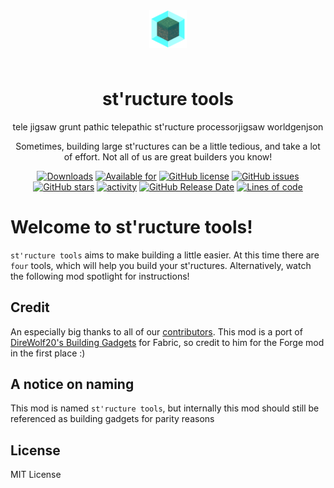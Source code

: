 <p align="center" style="padding: 3em;"><img width="60" src="https://github.com/ProjectET/BuildingGadgets-Fabric/blob/1.17-fabric/src/main/resources/assets/buildinggadgets/icon.png?raw=true" /></p>
<h1 align="center" style="margin-top: 20px; border-bottom: 0;">st'ructure tools</h1>
<p align="center">tele jigsaw grunt pathic telepathic st'ructure processorjigsaw worldgenjson
<p align="center">Sometimes, building large st'ructures can be a little tedious, and take a lot of effort. Not all of us are great builders you know!
</p>
<p align="center">
    <a href="https://www.curseforge.com/minecraft/mc-mods/structure-tools"><img alt="Downloads" src="https://cf.way2muchnoise.eu/full_536984_downloads.svg" /></a>
    <a href="https://www.curseforge.com/minecraft/mc-mods/structure-tools"><img alt="Available for" src="https://cf.way2muchnoise.eu/versions/536984.svg" /></a>
    <a href="https://github.com/ProjectET/BuildingGadgets-Fabric/blob/master/LICENSE.md"><img alt="GitHub license" src="https://img.shields.io/github/license/ProjectET/BuildingGadgets-Fabric"></a>
    <a href="https://github.com/ProjectET/BuildingGadgets-Fabric/issues"><img alt="GitHub issues" src="https://img.shields.io/github/issues/ProjectET/BuildingGadgets-Fabric"></a>
    <a href="https://github.com/ProjectET/BuildingGadgets-Fabric/stargazers"><img alt="GitHub stars" src="https://img.shields.io/github/stars/ProjectET/BuildingGadgets-Fabric"></a>
    <a href="https://github.com/ProjectET/BuildingGadgets-Fabric/commits/master"><img alt="activity" src="https://img.shields.io/github/last-commit/ProjectET/BuildingGadgets-Fabric" ></a>
    <a href="https://github.com/ProjectET/BuildingGadgets-Fabric/releases/latest"><img alt="GitHub Release Date" src="https://img.shields.io/github/release-date/ProjectET/BuildingGadgets-Fabric"></a>
    <a href="https://github.com/ProjectET/BuildingGadgets-Fabric/tree/master/src/main/java/com/direwolf20/buildinggadgets"><img alt="Lines of code" src="https://img.shields.io/tokei/lines/github/ProjectET/BuildingGadgets-Fabric"></a>
</p>

# Welcome to st'ructure tools!

`st'ructure tools` aims to make building a little easier. At this time there are `four` tools, which will help you build your st'ructures. Alternatively, watch the following mod spotlight for instructions!

## Credit

An especially big thanks to all of our [contributors](https://github.com/ProjectET/BuildingGadgets-Fabric/graphs/contributors).
This mod is a port of [DireWolf20's Building Gadgets](https://github.com/Direwolf20-MC/BuildingGadgets) for Fabric, so credit to him for the Forge mod in the first place :)

## A notice on naming

This mod is named `st'ructure tools`, but internally this mod should still be referenced as building gadgets for parity reasons

## License

MIT License
